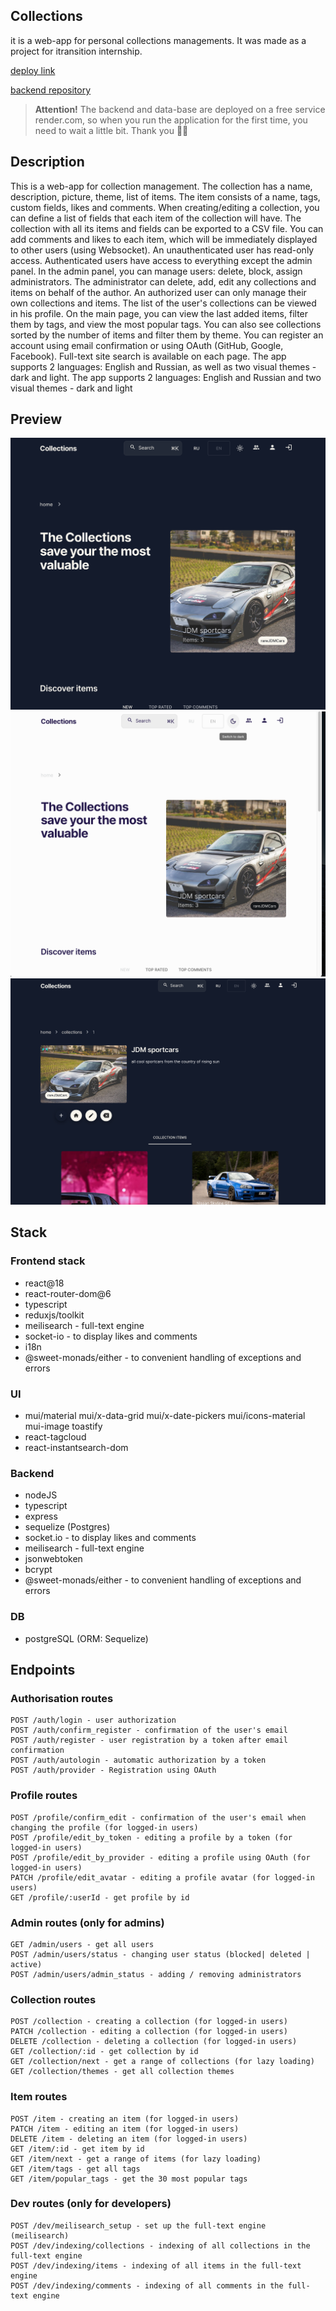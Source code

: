 ## Collections

it is a web-app for personal collections managements. It was made as a project for itransition internship.

[deploy link](https://collections-client.onrender.com/)

[backend repository](https://github.com/dmtrack/collections-server)

> **Attention!** The backend and data-base are deployed on a free service render.com, so when you run the application for the first time, you need to wait a little bit. Thank you ✊🏻

## Description

This is a web-app for collection management. The collection has a name, description, picture, theme, list of items. The item consists of a name, tags, custom fields, likes and comments. When creating/editing a collection, you can define a list of fields that each item of the collection will have. The collection with all its items and fields can be exported to a CSV file. You can add comments and likes to each item, which will be immediately displayed to other users (using Websocket). An unauthenticated user has read-only access. Authenticated users have access to everything except the admin panel. In the admin panel, you can manage users: delete, block, assign administrators. The administrator can delete, add, edit any collections and items on behalf of the author. An authorized user can only manage their own collections and items. The list of the user's collections can be viewed in his profile. On the main page, you can view the last added items, filter them by tags, and view the most popular tags. You can also see collections sorted by the number of items and filter them by theme. You can register an account using email confirmation or using OAuth (GitHub, Google, Facebook). Full-text site search is available on each page. The app supports 2 languages: English and Russian, as well as two visual themes - dark and light. The app supports 2 languages: English and Russian and two visual themes - dark and light

## Preview

![Preview](public/previewNew1.png)
![Preview](public/previewNew2.png)
![Preview](public/previewNew3.png)

## Stack

### Frontend stack

-   react@18
-   react-router-dom@6
-   typescript
-   reduxjs/toolkit
-   meilisearch - full-text engine
-   socket-io - to display likes and comments
-   i18n
-   @sweet-monads/either - to convenient handling of exceptions and errors

### UI

-   mui/material
    mui/x-data-grid
    mui/x-date-pickers
    mui/icons-material
    mui-image
    toastify
-   react-tagcloud
-   react-instantsearch-dom

### Backend

-   nodeJS
-   typescript
-   express
-   sequelize (Postgres)
-   socket.io - to display likes and comments
-   meilisearch - full-text engine
-   jsonwebtoken
-   bcrypt
-   @sweet-monads/either - to convenient handling of exceptions and errors

### DB

-   postgreSQL (ORM: Sequelize)

## Endpoints

### Authorisation routes

    POST /auth/login - user authorization
    POST /auth/confirm_register - confirmation of the user's email
    POST /auth/register - user registration by a token after email confirmation
    POST /auth/autologin - automatic authorization by a token
    POST /auth/provider - Registration using OAuth

### Profile routes

    POST /profile/confirm_edit - confirmation of the user's email when changing the profile (for logged-in users)
    POST /profile/edit_by_token - editing a profile by a token (for logged-in users)
    POST /profile/edit_by_provider - editing a profile using OAuth (for logged-in users)
    PATCH /profile/edit_avatar - editing a profile avatar (for logged-in users)
    GET /profile/:userId - get profile by id

### Admin routes (only for admins)

    GET /admin/users - get all users
    POST /admin/users/status - changing user status (blocked| deleted | active)
    POST /admin/users/admin_status - adding / removing administrators

### Collection routes

    POST /collection - creating a collection (for logged-in users)
    PATCH /collection - editing a collection (for logged-in users)
    DELETE /collection - deleting a collection (for logged-in users)
    GET /collection/:id - get collection by id
    GET /collection/next - get a range of collections (for lazy loading)
    GET /collection/themes - get all collection themes

### Item routes

    POST /item - creating an item (for logged-in users)
    PATCH /item - editing an item (for logged-in users)
    DELETE /item - deleting an item (for logged-in users)
    GET /item/:id - get item by id
    GET /item/next - get a range of items (for lazy loading)
    GET /item/tags - get all tags
    GET /item/popular_tags - get the 30 most popular tags

### Dev routes (only for developers)

    POST /dev/meilisearch_setup - set up the full-text engine (meilisearch)
    POST /dev/indexing/collections - indexing of all collections in the full-text engine
    POST /dev/indexing/items - indexing of all items in the full-text engine
    POST /dev/indexing/comments - indexing of all comments in the full-text engine
